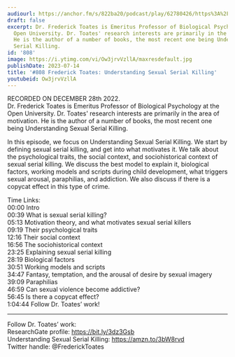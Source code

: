 ```yaml
---
audiourl: https://anchor.fm/s/822ba20/podcast/play/62780426/https%3A%2F%2Fd3ctxlq1ktw2nl.cloudfront.net%2Fstaging%2F2022-11-28%2Fd9d8be07-227c-64ee-e3f0-2047ef8fceaa.m4a
draft: false
excerpt: Dr. Frederick Toates is Emeritus Professor of Biological Psychology at the
  Open University. Dr. Toates' research interests are primarily in the area of motivation.
  He is the author of a number of books, the most recent one being Understanding Sexual
  Serial Killing.
id: '808'
image: https://i.ytimg.com/vi/Ow3jrvVzllA/maxresdefault.jpg
publishDate: 2023-07-14
title: '#808 Frederick Toates: Understanding Sexual Serial Killing'
youtubeid: Ow3jrvVzllA
---
```

<div class="timelinks">

RECORDED ON DECEMBER 28th 2022.  
Dr. Frederick Toates is Emeritus Professor of Biological Psychology at the Open University. Dr. Toates' research interests are primarily in the area of motivation. He is the author of a number of books, the most recent one being Understanding Sexual Serial Killing.

In this episode, we focus on Understanding Sexual Serial Killing. We start by defining sexual serial killing, and get into what motivates it. We talk about the psychological traits, the social context, and sociohistorical context of sexual serial killing. We discuss the best model to explain it, biological factors, working models and scripts during child development, what triggers sexual arousal, paraphilias, and addiction. We also discuss if there is a copycat effect in this type of crime.

Time Links:  
<time>00:00</time> Intro  
<time>00:39</time> What is sexual serial killing?  
<time>05:13</time> Motivation theory, and what motivates sexual serial killers  
<time>09:19</time> Their psychological traits  
<time>12:16</time> Their social context  
<time>16:56</time> The sociohistorical context  
<time>23:25</time> Explaining sexual serial killing  
<time>28:19</time> Biological factors  
<time>30:51</time> Working models and scripts  
<time>34:47</time> Fantasy, temptation, and the arousal of desire by sexual imagery  
<time>39:09</time> Paraphilias  
<time>46:59</time> Can sexual violence become addictive?  
<time>56:45</time> Is there a copycat effect?  
<time>1:04:44</time> Follow Dr. Toates’ work!

---

Follow Dr. Toates’ work:  
ResearchGate profile: https://bit.ly/3dz3Gsb  
Understanding Sexual Serial Killing: https://amzn.to/3bW8rvd  
Twitter handle: @FrederickToates
</div>

